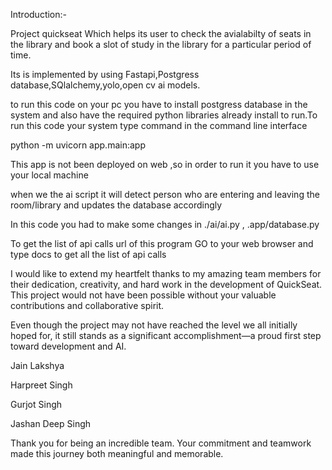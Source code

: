 Introduction:-

Project quickseat Which helps its user to check the avialabilty of seats in the
library and book a slot of study in the library for a particular period of time.

Its is implemented by using Fastapi,Postgress database,SQlalchemy,yolo,open cv ai models.


to run this code on your pc you have to install postgress database in the system and also have the required 
python libraries already install to run.To run this code your system type command in the command line interface

python -m uvicorn app.main:app




This app is not been deployed on web ,so in order to run it you have to use your local machine


when we the ai script it will detect person who are entering and leaving the room/library
and updates the database accordingly


In this code you had to make some changes in ./ai/ai.py , .app/database.py





To get the list of api calls url of this program
GO to your web browser and type <your system ip address>docs to get all the list of api calls




I would like to extend my heartfelt thanks to my amazing team members for their dedication, creativity, and hard work in the development of QuickSeat. This project would not have been possible without your valuable contributions and collaborative spirit.

Even though the project may not have reached the level we all initially hoped for, it still stands as a significant accomplishment—a proud first step toward development and AI.

Jain Lakshya

Harpreet Singh

Gurjot Singh

Jashan Deep Singh

Thank you for being an incredible team. Your commitment and teamwork made this journey both meaningful and memorable.

